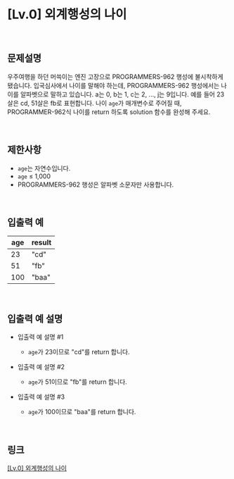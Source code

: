 # [Lv.0] 외계행성의 나이

<br>

## 문제설명
우주여행을 하던 머쓱이는 엔진 고장으로 PROGRAMMERS-962 행성에 불시착하게 됐습니다. 입국심사에서 나이를 말해야 하는데, PROGRAMMERS-962 행성에서는 나이를 알파벳으로 말하고 있습니다. a는 0, b는 1, c는 2, ..., j는 9입니다. 예를 들어 23살은 cd, 51살은 fb로 표현합니다. 나이 `age`가 매개변수로 주어질 때, PROGRAMMER-962식 나이를 return 하도록 solution 함수를 완성해 주세요.

<br>

## 제한사항
- `age`는 자연수입니다.
- `age` ≤ 1,000
- PROGRAMMERS-962 행성은 알파벳 소문자만 사용합니다.

<br>

## 입출력 예
| age | result |
|---|---|
| 23 | "cd" |
| 51 | "fb" |
| 100 | "baa" |

<br>

## 입출력 예 설명
- 입출력 예 설명 #1
    - `age`가 23이므로 "cd"를 return 합니다.

- 입출력 예 설명 #2
    - `age`가 51이므로 "fb"를 return 합니다.

- 입출력 예 설명 #3
    - `age`가 100이므로 "baa"를 return 합니다.

<br>

## 링크
[[Lv.0] 외계행성의 나이](https://school.programmers.co.kr/learn/courses/30/lessons/120834)
